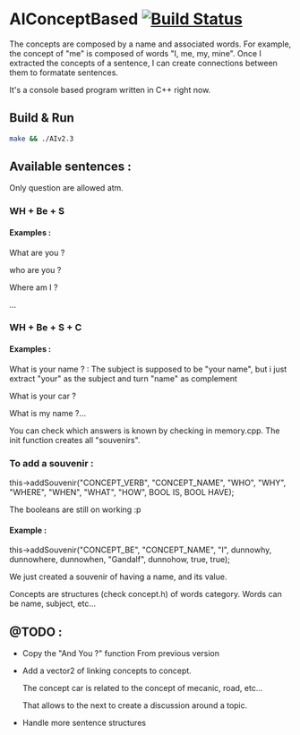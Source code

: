 # AIConceptBased [![Build Status](https://travis-ci.org/SherlockStd/AIConceptBased.svg?branch=master)](https://travis-ci.org/SherlockStd/AIConceptBased)

The concepts are composed by a name and associated words. For example, the concept of "me" is composed of words "I, me, my, mine". 
Once I extracted the concepts of a sentence, I can create connections between them to formatate sentences.

It's a console based program written in C++ right now.

## Build & Run

```bash
make && ./AIv2.3
```

## Available sentences :


Only question are allowed atm.

### WH + Be + S

#### Examples :

What are you ?

who are you ?

Where am I ?

...


### WH + Be + S + C

#### Examples :

What is your name ? : The subject is supposed to be "your name", but i just extract "your" as the subject and turn "name" as complement

What is your car ?

What is my name ?...

You can check which answers is known by checking in memory.cpp. The init function creates all "souvenirs".


### To add a souvenir :

this->addSouvenir("CONCEPT_VERB", "CONCEPT_NAME", "WHO", "WHY", "WHERE", "WHEN", "WHAT", "HOW", BOOL IS, BOOL HAVE);

The booleans are still on working :p


#### Example :

this->addSouvenir("CONCEPT_BE", "CONCEPT_NAME", "I", dunnowhy, dunnowhere, dunnowhen, "Gandalf", dunnohow, true, true);

We just created a souvenir of having a name, and its value.


Concepts are structures (check concept.h) of words category. Words can be name, subject, etc...


## @TODO :

- Copy the "And You ?" function From previous version


- Add a vector2 of linking concepts to concept.

	The concept car is related to the concept of mecanic, road, etc...
	
	That allows to the next to create a discussion around a topic.
	

- Handle more sentence structures
